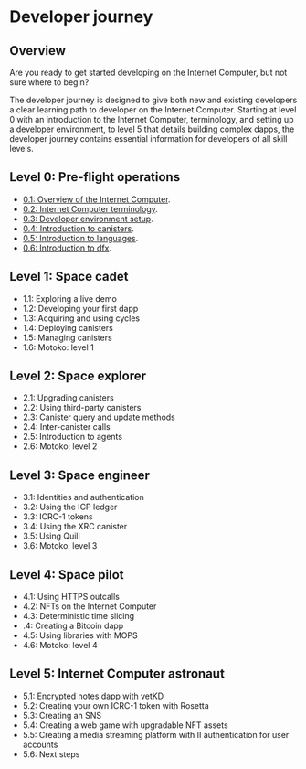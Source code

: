 # Developer journey

## Overview

Are you ready to get started developing on the Internet Computer, but not sure where to begin? 

The developer journey is designed to give both new and existing developers a clear learning path to developer on the Internet Computer. Starting at level 0 with an introduction to the Internet Computer, terminology, and setting up a developer environment, to level 5 that details building complex dapps, the developer journey contains essential information for developers of all skill levels. 


## Level 0: Pre-flight operations

- [0.1: Overview of the Internet Computer](level-0/01-ic-overview.md).
- [0.2: Internet Computer terminology](level-0/02-ic-terms.md).
- [0.3: Developer environment setup](level-0/03-dev-env.md).
- [0.4: Introduction to canisters](level-0/04-intro-canisters.md).
- [0.5: Introduction to languages](level-0/05-intro-languages.md).
- [0.6: Introduction to dfx](level-0/06-intro-dfx.md).

## Level 1: Space cadet

- 1.1: Exploring a live demo
- 1.2: Developing your first dapp 
- 1.3: Acquiring and using cycles
- 1.4: Deploying canisters
- 1.5: Managing canisters
- 1.6: Motoko: level 1

## Level 2: Space explorer

- 2.1: Upgrading canisters
- 2.2: Using third-party canisters
- 2.3: Canister query and update methods
- 2.4: Inter-canister calls
- 2.5: Introduction to agents
- 2.6: Motoko: level 2

## Level 3: Space engineer 

- 3.1: Identities and authentication
- 3.2: Using the ICP ledger
- 3.3: ICRC-1 tokens
- 3.4: Using the XRC canister
- 3.5: Using Quill 
- 3.6: Motoko: level 3

## Level 4: Space pilot

- 4.1: Using HTTPS outcalls
- 4.2: NFTs on the Internet Computer
- 4.3: Deterministic time slicing
- .4: Creating a Bitcoin dapp
- 4.5: Using libraries with MOPS
- 4.6: Motoko: level 4

## Level 5: Internet Computer astronaut 

- 5.1: Encrypted notes dapp with vetKD
- 5.2: Creating your own ICRC-1 token with Rosetta
- 5.3: Creating an SNS
- 5.4: Creating a web game with upgradable NFT assets
- 5.5: Creating a media streaming platform with II authentication for user accounts
- 5.6: Next steps
